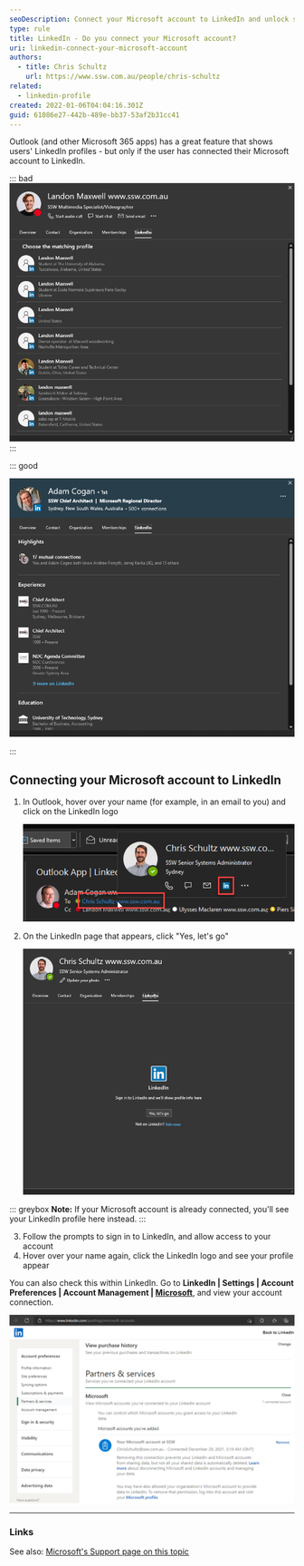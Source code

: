 ```yaml
---
seoDescription: Connect your Microsoft account to LinkedIn and unlock seamless integration across Office 365 apps.
type: rule
title: LinkedIn - Do you connect your Microsoft account?
uri: linkedin-connect-your-microsoft-account
authors:
  - title: Chris Schultz
    url: https://www.ssw.com.au/people/chris-schultz
related:
  - linkedin-profile
created: 2022-01-06T04:04:16.301Z
guid: 61086e27-442b-489e-bb37-53af2b31cc41
---
```


Outlook (and other Microsoft 365 apps) has a great feature that shows users' LinkedIn profiles - but only if the user has connected their Microsoft account to LinkedIn.

<!--endintro-->

::: bad
![Figure: Bad example - LinkedIn profile is not connected to a Microsoft account](linkedin-bad.png)
:::

::: good

![Figure: Good example - LinkedIn profile is connected to a Microsoft account](linkedin-good.png)

:::

## Connecting your Microsoft account to LinkedIn

1. In Outlook, hover over your name (for example, in an email to you) and click on the LinkedIn logo

   ![Figure: Click the blue LinkedIn logo](linkedin-hover.png)

2. On the LinkedIn page that appears, click "Yes, let's go"

   ![Figure: Sign in to LinkedIn](linkedin-signin.png)

  ::: greybox
  **Note:** If your Microsoft account is already connected, you'll see your LinkedIn profile here instead.
  :::

3. Follow the prompts to sign in to LinkedIn, and allow access to your account
4. Hover over your name again, click the LinkedIn logo and see your profile appear

You can also check this within LinkedIn. Go to **LinkedIn | Settings | Account Preferences | Account Management | [Microsoft](https://www.linkedin.com/psettings/microsoft-accounts)**, and view your account connection.

![Figure: Microsoft account connected](linkedin-linked.png)

---

### Links

See also: [Microsoft's Support page on this topic](https://support.microsoft.com/en-us/office/connect-your-linkedin-and-personal-accounts-658686da-b158-44c9-bf0f-56b23b70ef5f)
